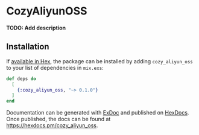 # CozyAliyunOSS

**TODO: Add description**

## Installation

If [available in Hex](https://hex.pm/docs/publish), the package can be installed
by adding `cozy_aliyun_oss` to your list of dependencies in `mix.exs`:

```elixir
def deps do
  [
    {:cozy_aliyun_oss, "~> 0.1.0"}
  ]
end
```

Documentation can be generated with [ExDoc](https://github.com/elixir-lang/ex_doc)
and published on [HexDocs](https://hexdocs.pm). Once published, the docs can
be found at <https://hexdocs.pm/cozy_aliyun_oss>.

